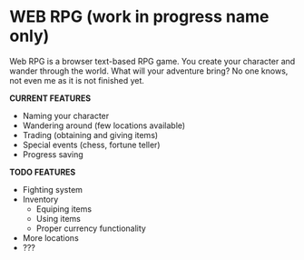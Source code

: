# WEB RPG (work in progress name only)
 
 Web RPG is a browser text-based RPG game. You create your character and wander through the world. What will your adventure bring? No one knows, not even me as it is not finished yet.
 
 **CURRENT FEATURES**
 - Naming your character
 - Wandering around (few locations available)
 - Trading (obtaining and giving items)
 - Special events (chess, fortune teller)
 - Progress saving
 
 **TODO FEATURES**
 - Fighting system
 - Inventory
   - Equiping items
   - Using items
   - Proper currency functionality
 - More locations
 - ???
